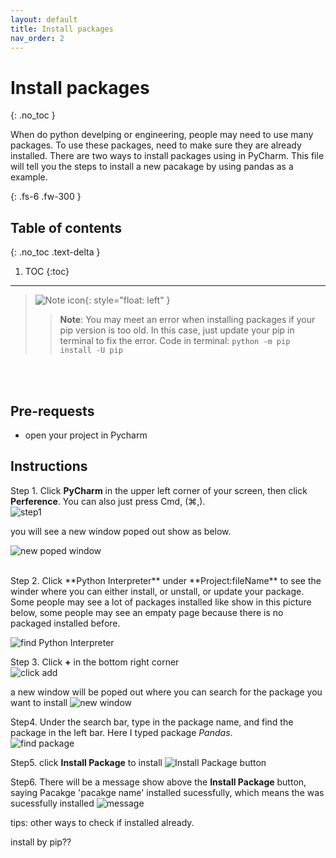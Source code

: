 ```yaml
---
layout: default
title: Install packages
nav_order: 2
---
```


# Install packages
{: .no_toc }

When do python develping or engineering, people may need to use many packages. To use these packages, need to make sure they are already installed. There are two ways to install packages using in PyCharm. This file will tell you the steps to install a new pacakage by using pandas as a example.

{: .fs-6 .fw-300 }

## Table of contents
{: .no_toc .text-delta }

1. TOC
{:toc}

---


>![Note icon](https://github.com/dl90/linux-basics/blob/gh-pages/docs/images/icons/note.png?raw=true "Note"){: style="float: left" }
>> **Note**: You may meet an error when installing packages if your pip version is too old. In this case, just update your pip in terminal to fix the error. Code in terminal: `python -m pip install -U pip `
<br />
<br />

## Pre-requests
- open your project in Pycharm

## Instructions

Step 1. Click **PyCharm** in the upper left corner of your screen, then click **Perference**. You can also just press Cmd, (⌘,).  
![step1](https://raw.githubusercontent.com/Dani-j/team2-pycharm/gh-pages/assets/images/docs/package/1.png?raw=true "step one")  

you will see a new window poped out show as below.  

 ![new poped window](https://raw.githubusercontent.com/Dani-j/team2-pycharm/gh-pages/assets/images/docs/package/1.9.png?raw=true "new poped window") 

<br>
Step 2. Click **Python Interpreter** under **Project:fileName** to see the winder where you can either install, or unstall, or update your package. Some people may see a lot of packages installed like show in this picture below, some people may see an empaty page because there is no packaged installed before.  

![find Python Interpreter](https://raw.githubusercontent.com/Dani-j/team2-pycharm/gh-pages/assets/images/docs/package/2_0.png?raw=true "find Python Interpreter") 


Step 3. Click **+** in the bottom right corner   
![click add](https://raw.githubusercontent.com/Dani-j/team2-pycharm/gh-pages/assets/images/docs/package/3.png?raw=true "click add")

a new window will be poped out where you can search for the package you want to install
![new window](https://raw.githubusercontent.com/Dani-j/team2-pycharm/gh-pages/assets/images/docs/package/3_5.png?raw=true "new window")


Step4. Under the search bar, type in the package name, and find the package in the left bar. Here I typed package *Pandas*.  
![find package](https://raw.githubusercontent.com/Dani-j/team2-pycharm/gh-pages/assets/images/docs/package/4_0.png?raw=true "find package")

Step5. click **Install Package** to install
![Install Package button](https://raw.githubusercontent.com/Dani-j/team2-pycharm/gh-pages/assets/images/docs/package/5.png?raw=true "Install Package button")


Step6. There will be a message show above the **Install Package** button, saying Pacakge 'pacakge name' installed sucessfully, which means the was sucessfully installed
![message](https://raw.githubusercontent.com/Dani-j/team2-pycharm/gh-pages/assets/images/docs/package/6_1.png?raw=true "message")


tips: other ways to check if installed already.

install by pip??



